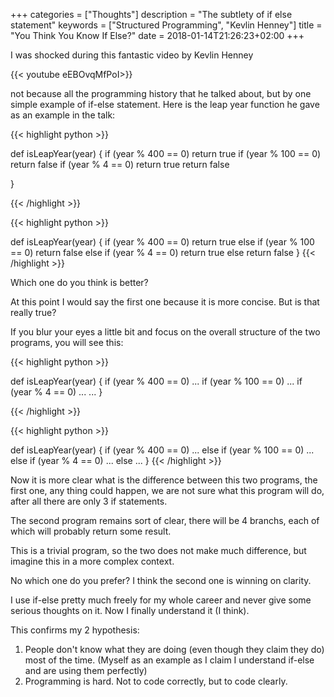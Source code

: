 +++
categories = ["Thoughts"]
description = "The subtlety of if else statement"
keywords = ["Structured Programming", "Kevlin Henney"]
title = "You Think You Know If Else?"
date = 2018-01-14T21:26:23+02:00
+++

I was shocked during this fantastic video by Kevlin Henney

{{< youtube  eEBOvqMfPoI>}}

not because all the programming history that he talked about, but by one simple example of if-else statement. Here is the leap year function he gave as an example in the talk:

{{< highlight python >}}

def isLeapYear(year) {
  if (year % 400 == 0)
    return true
  if (year % 100 == 0)
    return false
  if (year % 4 == 0)
    return true
  return false

}

{{< /highlight >}}

{{< highlight python >}}

def isLeapYear(year) {
  if (year % 400 == 0)
    return true
  else if (year % 100 == 0)
    return false
  else if (year % 4 == 0)
    return true
  else 
    return false
}
{{< /highlight >}}

Which one do you think is better?

At this point I would say the first one because it is more concise. But is that really true?

If you blur your eyes a little bit and focus on the overall structure of the two programs, you will see this:

{{< highlight python >}}

def isLeapYear(year) {
  if (year % 400 == 0)
    ...
  if (year % 100 == 0)
    ...
  if (year % 4 == 0)
    ...
  ...
}

{{< /highlight >}}

{{< highlight python >}}

def isLeapYear(year) {
  if (year % 400 == 0)
    ...
  else if (year % 100 == 0)
    ...
  else if (year % 4 == 0)
    ...
  else 
    ...
}
{{< /highlight >}}

Now it is more clear what is the difference between this two programs, the first one, any thing could happen, we are not sure what this program will do, after all there are only 3 if statements.

The second program remains sort of clear, there will be 4 branchs, each of which will probably return some result.

This is a trivial program, so the two does not make much difference, but imagine this in a more complex context.

No which one do you prefer? I think the second one is winning on clarity.

I use if-else pretty much freely for my whole career and never give some serious thoughts on it. Now I finally understand it (I think).

This confirms my 2 hypothesis:

1. People don't know what they are doing (even though they claim they do) most of the time. (Myself as an example as I claim I understand if-else and are using them perfectly)
2. Programming is hard. Not to code correctly, but to code clearly.
